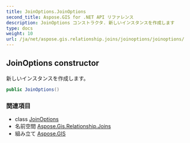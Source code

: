 ```yaml
---
title: JoinOptions.JoinOptions
second_title: Aspose.GIS for .NET API リファレンス
description: JoinOptions コンストラクタ. 新しいインスタンスを作成します
type: docs
weight: 10
url: /ja/net/aspose.gis.relationship.joins/joinoptions/joinoptions/
---
```

## JoinOptions constructor

新しいインスタンスを作成します。

```csharp
public JoinOptions()
```

### 関連項目

* class [JoinOptions](../)
* 名前空間 [Aspose.Gis.Relationship.Joins](../../joinoptions/)
* 組み立て [Aspose.GIS](../../../)


